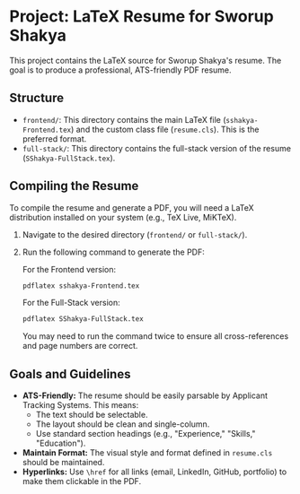 # Project: LaTeX Resume for Sworup Shakya

This project contains the LaTeX source for Sworup Shakya's resume. The goal is to produce a professional, ATS-friendly PDF resume.

## Structure

- `frontend/`: This directory contains the main LaTeX file (`sshakya-Frontend.tex`) and the custom class file (`resume.cls`). This is the preferred format.
- `full-stack/`: This directory contains the full-stack version of the resume (`SShakya-FullStack.tex`).

## Compiling the Resume

To compile the resume and generate a PDF, you will need a LaTeX distribution installed on your system (e.g., TeX Live, MiKTeX).

1.  Navigate to the desired directory (`frontend/` or `full-stack/`).
2.  Run the following command to generate the PDF:

    For the Frontend version:
    ```bash
    pdflatex sshakya-Frontend.tex
    ```

    For the Full-Stack version:
    ```bash
    pdflatex SShakya-FullStack.tex
    ```

    You may need to run the command twice to ensure all cross-references and page numbers are correct.

## Goals and Guidelines

- **ATS-Friendly:** The resume should be easily parsable by Applicant Tracking Systems. This means:
    - The text should be selectable.
    - The layout should be clean and single-column.
    - Use standard section headings (e.g., "Experience," "Skills," "Education").
- **Maintain Format:** The visual style and format defined in `resume.cls` should be maintained.
- **Hyperlinks:** Use `\href` for all links (email, LinkedIn, GitHub, portfolio) to make them clickable in the PDF.